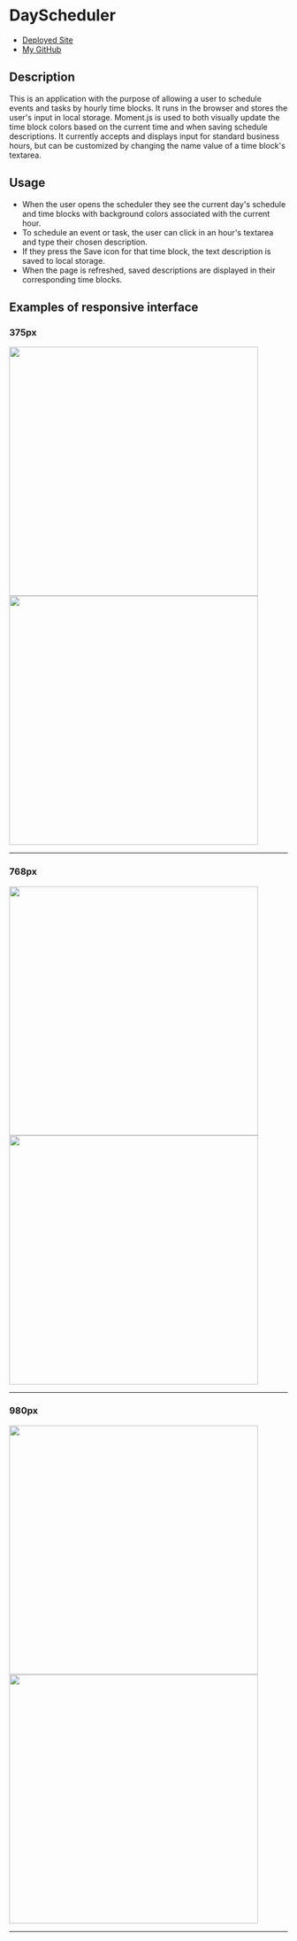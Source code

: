# DayScheduler
* [Deployed Site](https://segh.github.io/DayScheduler)
* [My GitHub](https://github.com/SEGH)

## Description
This is an application with the purpose of allowing a user to schedule events and tasks by hourly time blocks. It runs in the browser and stores the user's input in local storage. Moment.js is used to both visually update the time block colors based on the current time and when saving schedule descriptions. It currently accepts and displays input for standard business hours, but can be customized by changing the name value of a time block's textarea.

## Usage
* When the user opens the scheduler they see the current day's schedule and time blocks with background colors associated with the current hour.
* To schedule an event or task, the user can click in an hour's textarea and type their chosen description.
* If they press the Save icon for that time block, the text description is saved to local storage.
* When the page is refreshed, saved descriptions are displayed in their corresponding time blocks.

## Examples of responsive interface

### 375px

<img src="images/375.png" width="450" ><img src="images/375events.png" width="450" >

------

### 768px

<img src="images/768.png" width="450" ><img src="images/768events.png" width="450" >

------

### 980px

<img src="images/980.png" width="450" ><img src="images/980events.png" width="450" >

------